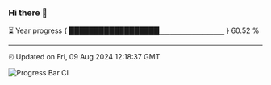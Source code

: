 ### Hi there 👋

⏳ Year progress { ██████████████████▁▁▁▁▁▁▁▁▁▁▁▁ } 60.52 %

---

⏰ Updated on Fri, 09 Aug 2024 12:18:37 GMT

![Progress Bar CI](https://github.com/code-lakshay/GitHub-Actions-Demo/workflows/Progress%20Bar%20CI/badge.svg)
